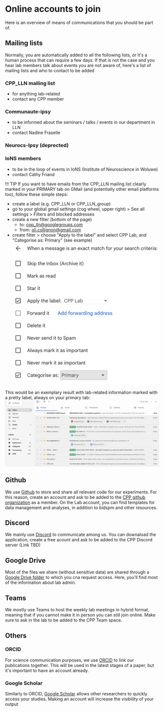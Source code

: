# Online accounts to join
Here is an overview of means of communications that you should be part of. 


## Mailing lists
Normally, you are automatically added to all the following lists, or it's a human process that can require a few days. 
If that is not the case and you hear lab members talk about events you are not aware of, here's a list of mailing lists and who to contact to be added

### CPP_LLN mailing list
- for anything lab-related
- contact any CPP member 

### Communaute-ipsy
- to be informed about the seminars / talks / events in our department in LLN
- contact Nadine Fraselle

### Neurocs-Ipsy (deprected)

### IoNS members
- to be in the loop of events in IoNS (Institute of Neuroscience in Woluwe)
- contact Cathy Friand

!!! TIP
If you want to have emails from the CPP_LLN mailing list clearly marked in your PRIMARY tab on GMail (and potentially other email platforms too), follow these simple steps: 

- create a label (e.g. CPP_LLN or CPP_LLN_group)
- go to your global gmail settings (cog wheel, upper right) > See all settings > Filters and blocked addresses
- create a new filter (bottom of the page) 
  * to: cpp_lln@googlegroups.com 
  * from: oli.collignon@gmail.com
- create filter > choose "Apply to the label" and select CPP Lab, and "Categorise as: Primary" (see example)
![gmail labels settings](./images/gmail_labels_settings.png) 

This would be an exemplary result with lab-related information marked with a pretty label, always on your primary tab:
![gmail labels view](./images/gmail_labels_view.png) 


## Github
We use [Github](https://github.com/) to store and share all relevant code for our experiments. 
For this reason, create an account and ask to be added to the [CPP github organization](https://github.com/cpp-lln-lab) as a member. 
On the Lab account, you can find templates for data management and analyses, in addition to bidspm and other resources. 


## Discord
We mainly use [Discord](https://discord.com/) to communicate among us. 
You can downaload the application, create a free acount and ask to be added to the CPP Discord server (Link TBD)


## Google Drive
Most of the files we share (without sensitive data) are shared through a [Google Drive folder]([link](https://drive.google.com/drive/folders/0B_uzjo71y59FOVNXVlNRN1k2c1k?resourcekey=0-3qpicNZjpKuxfV71jyIhlg)) to which you cna request access.
Here, you'll find most of the information about lab admin. 


## Teams
We mostly use Teams to host the weekly lab meetings in hybrid format, meaning that if you cannot make it in person you can still join online.
Make sure to ask in the lab to be added to the CPP Team space. 


## Others

### ORCID
For science communication purposes, we use [ORCID](https://info.orcid.org/researchers/) to link our publications together.
This will be used in the latest stages of a paper, but it's important to have an account already.

### Google Scholar 
Similarly to ORCID, [Google Scholar](https://scholar.google.com/) allows other researchers to quickly access your studies. 
Making an account will increase the visibility of your output